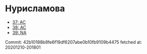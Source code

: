 # Нурисламова
- [37: AC](37.md)
- [38: AC](38.md)
- [39: NA](39.md)

Commit: 42b10188b8fe6f19df6207abe0b10fb9109b4475
 fetched at: 20201210-201801
